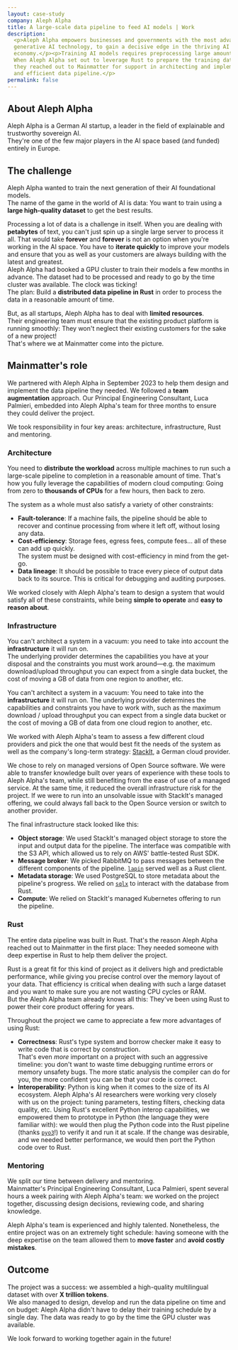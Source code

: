 ```yaml
---
layout: case-study
company: Aleph Alpha
title: A large-scale data pipeline to feed AI models | Work
description:
  <p>Aleph Alpha empowers businesses and governments with the most advanced
  generative AI technology, to gain a decisive edge in the thriving AI
  economy.</p><p>Training AI models requires preprocessing large amounts of data.
  When Aleph Alpha set out to leverage Rust to prepare the training dataset for their new model, 
  they reached out to Mainmatter for support in architecting and implementing a scalable 
  and efficient data pipeline.</p>
permalink: false
---
```


## About Aleph Alpha

Aleph Alpha is a German AI startup, a leader in the field of explainable and trustworthy sovereign AI.  
They're one of the few major players in the AI space based (and funded) entirely in Europe.

## The challenge

Aleph Alpha wanted to train the next generation of their AI foundational models.  
The name of the game in the world of AI is data: You want to train using a **large high-quality dataset** to 
get the best results.

Processing a lot of data is a challenge in itself. When you are dealing with **petabytes** of text, 
you can't just spin up a single large server to process it all. That would take **forever** and **forever** 
is not an option when you're working in the AI space. You have to **iterate quickly** to improve your models 
and ensure that you as well as your customers are always building with the latest and greatest.   
Aleph Alpha had booked a GPU cluster to train their models a few months in advance. The 
dataset had to be processed and ready to go by the time cluster was available. The clock was ticking!  
The plan: Build a **distributed data pipeline in Rust** in order to process the data in a reasonable amount of time.

But, as all startups, Aleph Alpha has to deal with **limited resources**.  
Their engineering team must ensure that the existing product platform is running smoothly: They won't neglect 
their existing customers for the sake of a new project!  
That's where we at Mainmatter come into the picture.

## Mainmatter's role

We partnered with Aleph Alpha in September 2023 to help them design and implement the data pipeline they needed. 
We followed a **team augmentation** approach. Our Principal Engineering Consultant, Luca Palmieri, embedded into 
Aleph Alpha's team for three months to ensure they could deliver the project.  

We took responsibility in four key areas: architecture, infrastructure, Rust and mentoring.

### Architecture

You need to **distribute the workload** across multiple machines to run such a large-scale pipeline to completion in a 
reasonable amount of time. That's how you fully leverage the capabilities of modern 
cloud computing: Going from zero to **thousands of CPUs** for a few hours, then back to zero.  

The system as a whole must also satisfy a variety of other constraints:
- **Fault-tolerance**: If a machine fails, the pipeline should be able to recover and continue processing
  from where it left off, without losing any data.
- **Cost-efficiency**: Storage fees, egress fees, compute fees... all of these can add up quickly.  
  The system must be designed with cost-efficiency in mind from the get-go.
- **Data lineage**: It should be possible to trace every piece of output data back to its source. This is
  critical for debugging and auditing purposes.

We worked closely with Aleph Alpha's team to design a system that would satisfy all of these constraints, while 
being **simple to operate** and **easy to reason about**.  

### Infrastructure

You can't architect a system in a vacuum: you need to take into account the **infrastructure** it will run on.  
The underlying provider determines the capabilities you have at your disposal and the constraints you must work around—e.g.
the maximum download/upload throughput you can expect from a single data bucket, the cost of moving a GB of data
from one region to another, etc.

You can't architect a system in a vacuum: You need to take into the **infrastructure** it will run on. 
The underlying provider determines the capabilities and constraints you have to work with, such as the maximum 
download / upload throughput you can expect from a single data bucket or the cost of moving a GB of data 
from one cloud region to another, etc.

We worked with Aleph Alpha's team to assess a few different cloud providers and pick the one that would best fit the
needs of the system as well as the company's long-term strategy: [StackIt](https://stackit.de/), a German cloud provider.

We chose to rely on managed versions of Open Source software. We were able to transfer knowledge built over years 
of experience with these tools to Aleph Alpha's team, while still benefiting from the ease of use of a managed service. 
At the same time, it reduced the overall infrastructure risk for the project. If we were to run into an unsolvable 
issue with StackIt's managed offering, we could always fall back to the Open Source version or switch to another 
provider.

The final infrastructure stack looked like this:
- **Object storage**: We used StackIt's managed object storage to store the input and output data for the pipeline.
  The interface was compatible with the S3 API, which allowed us to rely on AWS' battle-tested Rust SDK.
- **Message broker**: We picked RabbitMQ to pass messages between the different components
  of the pipeline. [`lapin`](https://crates.io/crates/lapin) served well as a Rust client.
- **Metadata storage**: We used PostgreSQL to store metadata about the pipeline's progress. We relied on
  [`sqlx`](https://crates.io/crates/sqlx) to interact with the database from Rust.
- **Compute**: We relied on StackIt's managed Kubernetes offering to run the pipeline.

### Rust

The entire data pipeline was built in Rust. That's the reason Aleph Alpha reached out to Mainmatter in the first place:
They needed someone with deep expertise in Rust to help them deliver the project.  

Rust is a great fit for this kind of project as it delivers high and predictable performance, while giving you
precise control over the memory layout of your data. That efficiency is critical when dealing with
such a large dataset and you want to make sure you are not wasting CPU cycles or RAM.  
But the Aleph Alpha team already knows all this: They've been using Rust to power their core product offering for years.

Throughout the project we came to appreciate a few more advantages of using Rust:

- **Correctness**: Rust's type system and borrow checker make it easy to write code that is correct by construction.  
  That's even _more_ important on a project with such an aggressive timeline: you don't want to waste time debugging
  runtime errors or memory unsafety bugs. The more static analysis the compiler can do for you, the more confident
  you can be that your code is correct.
- **Interoperability**: Python is king when it comes to the size of its AI ecosystem. Aleph Alpha's AI researchers
  were working very closely with us on the project: tuning parameters, testing filters, checking data quality, etc. 
  Using Rust's excellent Python interop capabilities, we empowered them to prototype in Python (the language they
  were familiar with): we would then plug the Python code into the Rust pipeline (thanks [`pyo3`](https://crates.io/crates/pyo3)!) 
  to verify it and run it at scale. If the change was desirable, and we needed better performance, we would then
  port the Python code over to Rust.

### Mentoring

We split our time between delivery and mentoring.  
Mainmatter's Principal Engineering Consultant, Luca Palmieri, spent several hours a week pairing with Aleph Alpha's
team: we worked on the project together, discussing design decisions, reviewing code, and sharing knowledge.  

Aleph Alpha's team is experienced and highly talented. Nonetheless, the entire project was on an extremely
tight schedule: having someone with the deep expertise on the team allowed them to **move faster** and **avoid costly
mistakes**.

## Outcome

The project was a success: we assembled a high-quality multilingual dataset with over **X trillion tokens**.  
We also managed to design, develop and run the data pipeline on time and on budget: Aleph Alpha didn't have to delay 
their training schedule by a single day. The data was ready to go by the time the GPU cluster was available.  

We look forward to working together again in the future!